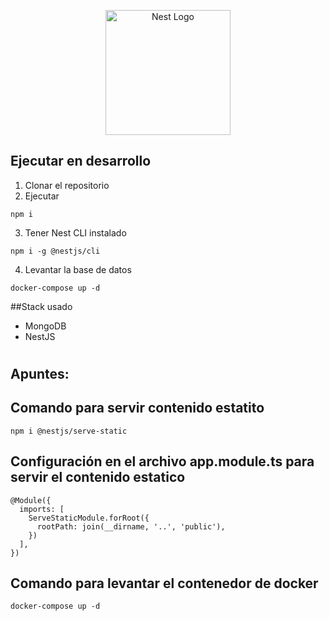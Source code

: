 <p align="center">
  <a href="http://nestjs.com/" target="blank"><img src="https://nestjs.com/img/logo-small.svg" width="200" alt="Nest Logo" /></a>
</p>

## Ejecutar en desarrollo
1. Clonar el repositorio
2. Ejecutar
```
npm i
```
3. Tener Nest CLI instalado
```
npm i -g @nestjs/cli
```
4. Levantar la base de datos
```
docker-compose up -d
```

##Stack usado
* MongoDB
* NestJS

#

## Apuntes:

## Comando para servir contenido estatito
```
npm i @nestjs/serve-static
```

## Configuración en el archivo app.module.ts para servir el contenido estatico
```
@Module({
  imports: [
    ServeStaticModule.forRoot({
      rootPath: join(__dirname, '..', 'public'),
    })
  ],
})
```

## Comando para levantar el contenedor de docker
```
docker-compose up -d
```

# 

